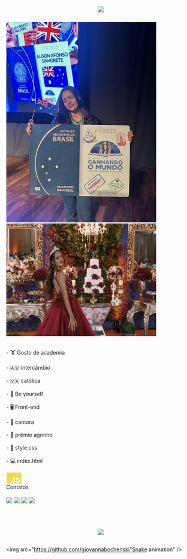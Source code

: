 <h1 align="center">
<img src="https://readme-typing-svg.herokuapp.com/?font=Righteous&size=35&center=true&vCenter=true&width=500&height=70&duration=4000&lines=olá!+👋;+me+chamo+Giovanna💋!;" />
</h1>

<p float="left">
  <img src="c200ee56-703a-4d83-8813-c091e6156567.jpeg" width="400px" />
  <img src="353B6E5D-3CD0-4D7B-A0F2-E62BCE938134.jpeg" height="300px" width="400px" />
</p>

<BR>
- 🏋️ Gosto de academia
<br>
<BR>
- 🇦🇺 intercâmbio
<br>
<BR>
- 🇻🇦 católica
<br>
<BR>
- 🌹 Be yourself 
<br>
<BR>
- 🖥 Front-end
<br>
<BR>
- 🎤 cantora 
<br>
<BR>
- 📝 prêmio agrinho
<br>
<BR>
- 💌 style.css
<br>
<BR>
- 💻  index.html

<div style="display: inline_block"><br>
<img align="center" alt="Rafa-Js" height="30" width="40" src="https://raw.githubusercontent.com/devicons/devicon/master/icons/javascript/javascript-plain.svg"&gt;
<img align="center" alt="Rafa-HTML" height="30" width="40" src="https://raw.githubusercontent.com/devicons/devicon/master/icons/html5/html5-original.svg"&gt;
<img align="center" alt="Rafa-CSS" height="30" width="40" src="https://raw.githubusercontent.com/devicons/devicon/master/icons/css3/css3-original.svg"&gt;
</div>
<br>
Contatos
<br>
<br>
<div>
  <a href="https://www.youtube.com/; target="_blank"><img align="center" src="https://img.shields.io/badge/YouTube-FF0000?style=for-the-badge&logo=youtube&logoColor=white&quot; target="_blank"></a>
 <a href="https://img.shields.io/badge/p5%20js-ED225D?style=for-the-badge&logo=p5dotjs&logoColor=white"><img align="center" src="https://img.shields.io/badge/p5%20js-ED225D?style=for-the-badge&logo=p5dotjs&logoColor=white&quot; target="_blank"></a>
  <a href = "giovanna.nunis@escola.pr.gov.br.com"><img align="center" src="https://accounts.google.com/v3/signin/identifier?continue=https%3A%2F%2Fmail.google.com%2Fmail%2Fu%2F0%2F%3Ftab%3Drm%26ogbl&emr=1&followup=https%3A%2F%2Fmail.google.com%2Fmail%2Fu%2F0%2F%3Ftab%3Drm%26ogbl&ifkv=ASSHykoZOZ49xL8hXUvGqnbdIplBNjr2cVkW67UnSh0-YIhzDuCWZo6cZXwqd8PZ75p6usNCrY5rsw&osid=1&passive=1209600&service=mail&flowName=GlifWebSignIn&flowEntry=ServiceLogin&dsh=S1428764549%3A1741388117707616&ddm=1; target="_blank"></a>
  <a href="https://br.linkedin.com/"_blank"><img align="center" src="https://img.shields.io/badge/-LinkedIn-%230077B5?style=for-the-badge&logo=linkedin&logoColor=white&quot; target="_blank"></a>
</div>
<br>
<h1 align="center">
<img align="center" src="https://readme-typing-svg.herokuapp.com/?font=Righteous&size=35&center=true&vCenter=true&width=500&height=70&duration=4000&lines=obrigado+pela+atenção!;" />
</h1>

###
<img src="https://github.com/giovannabochenski"Snake animation" />

###
